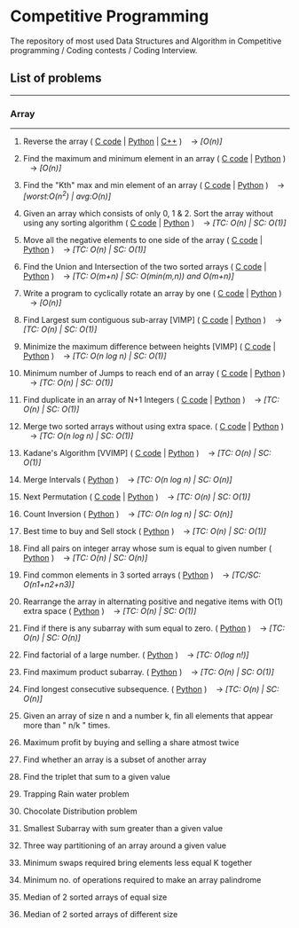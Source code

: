 # Competitive Programming
The repository of most used Data Structures and Algorithm in Competitive programming / Coding contests / Coding Interview.

## List of problems
----
### **Array**
----
1. Reverse the array 
(
    [C code](https://github.com/suvambasak/cp/blob/main/array/c/1_reverse_of_array.c) | 
    [Python](https://github.com/suvambasak/cp/blob/main/array/python3/1_reverse_of_array.py) | 
    [C++](https://github.com/suvambasak/cp/blob/main/array/cpp/Reverse_an_Array.cpp)
)
&nbsp;&nbsp;&nbsp;&#8594; _[O(n)]_

2. Find the maximum and minimum element in an array 
(
    [C code](https://github.com/suvambasak/cp/blob/main/array/c/2_min_max_of_array.c) | 
    [Python](https://github.com/suvambasak/cp/blob/main/array/python3/2_min_max_of_array.py)
)
&nbsp;&nbsp;&nbsp;&#8594; _[O(n)]_

3. Find the "Kth" max and min element of an array 
(
    [C code](https://github.com/suvambasak/cp/blob/main/array/c/3_kth_min_max.c) |
    [Python](https://github.com/suvambasak/cp/blob/main/array/python3/3_kth_min_max.py)
) 
&nbsp;&nbsp;&nbsp;&#8594; _[worst:O(n<sup>2</sup>) | avg:O(n)]_

4. Given an array which consists of only 0, 1 & 2. Sort the array without using any sorting algorithm
(
    [C code](https://github.com/suvambasak/cp/blob/main/array/c/4_sort_012.c) |
    [Python](https://github.com/suvambasak/cp/blob/main/array/python3/4_sort_012.py)
)
&nbsp;&nbsp;&nbsp;&#8594; _[TC: O(n) | SC: O(1)]_

5. Move all the negative elements to one side of the array 
(
    [C code](https://github.com/suvambasak/cp/blob/main/array/c/5_move_all_negative_elements.c) | 
    [Python](https://github.com/suvambasak/cp/blob/main/array/python3/5_move_all_negative_elements.py)
)
&nbsp;&nbsp;&nbsp;&#8594; _[TC: O(n) | SC: O(1)]_

6. Find the Union and Intersection of the two sorted arrays 
(
    [C code](https://github.com/suvambasak/cp/blob/main/array/c/6_union_intersection.c) | 
    [Python](https://github.com/suvambasak/cp/blob/main/array/python3/6_union_intersection.py)
)
&nbsp;&nbsp;&nbsp;&#8594; _[TC: O(m+n) | SC: O(min(m,n)) and O(m+n)]_

7. Write a program to cyclically rotate an array by one 
(
    [C code](https://github.com/suvambasak/cp/blob/main/array/c/7_rotate.c) | 
    [Python](https://github.com/suvambasak/cp/blob/main/array/python3/7_rotate.py)
) 
&nbsp;&nbsp;&nbsp;&#8594; _[O(n)]_

8. Find Largest sum contiguous sub-array [VIMP]
(
    [C code](https://github.com/suvambasak/cp/blob/main/array/c/8_max_sum_contiguous_sub_array.c) | 
    [Python](https://github.com/suvambasak/cp/blob/main/array/python3/8_max_sum_contiguous_sub_array.py)
) 
&nbsp;&nbsp;&nbsp;&#8594; _[TC: O(n) | SC: O(1)]_

9. Minimize the maximum difference between heights [VIMP]
(
    [C code](https://github.com/suvambasak/cp/blob/main/array/c/9_minimize_maximum_difference.c) | 
    [Python](https://github.com/suvambasak/cp/blob/main/array/python3/9_minimize_maximum_difference.py)
) 
&nbsp;&nbsp;&nbsp;&#8594; _[TC: O(n log n) | SC: O(1)]_

10. Minimum number of Jumps to reach end of an array
(
    [C code](https://github.com/suvambasak/cp/blob/main/array/c/10_minimum_num_of_jumps.c) |
    [Python](https://github.com/suvambasak/cp/blob/main/array/python3/10_minimum_num_of_jumps.py)
) 
&nbsp;&nbsp;&nbsp;&#8594; _[TC: O(n) | SC: O(1)]_

11. Find duplicate in an array of N+1 Integers
(
    [C code](https://github.com/suvambasak/cp/blob/main/array/c/11_find_duplicate.c) |
    [Python](https://github.com/suvambasak/cp/blob/main/array/python3/11_find_duplicate.py)
) 
&nbsp;&nbsp;&nbsp;&#8594; _[TC: O(n) | SC: O(1)]_

12. Merge two sorted arrays without using extra space.
(
    [C code](https://github.com/suvambasak/cp/blob/main/array/c/12_merge_without_extra_space.c) |
    [Python](https://github.com/suvambasak/cp/blob/main/array/python3/12_merge_without_extra_space.py)
) 
&nbsp;&nbsp;&nbsp;&#8594; _[TC: O(n log n) | SC: O(1)]_

13. Kadane's Algorithm [VVIMP]
(
    [C code](https://github.com/suvambasak/cp/blob/main/array/c/13_kadanes_algorithm.c) | 
    [Python](https://github.com/suvambasak/cp/blob/main/array/python3/13_kadanes_algorithm.py)
)
&nbsp;&nbsp;&nbsp;&#8594; _[TC: O(n) | SC: O(1)]_

14. Merge Intervals
(
    [Python](https://github.com/suvambasak/cp/blob/main/array/python3/14_merge_intervals.py)
)
&nbsp;&nbsp;&nbsp;&#8594; _[TC: O(n log n) | SC: O(n)]_

15. Next Permutation
(
    [C code](https://github.com/suvambasak/cp/blob/main/array/c/15_next_permutation.c) |
    [Python](https://github.com/suvambasak/cp/blob/main/array/python3/15_next_permutation.py)
)
&nbsp;&nbsp;&nbsp;&#8594; _[TC: O(n) | SC: O(1)]_

16. Count Inversion
(
    [Python](https://github.com/suvambasak/cp/blob/main/array/python3/16_count_inversion.py)
)
&nbsp;&nbsp;&nbsp;&#8594; _[TC: O(n log n) | SC: O(n)]_

17. Best time to buy and Sell stock
(
    [Python](https://github.com/suvambasak/cp/blob/main/array/python3/17_buy_Sell_stock.py)
)
&nbsp;&nbsp;&nbsp;&#8594; _[TC: O(n) | SC: O(1)]_

18. Find all pairs on integer array whose sum is equal to given number
(
    [Python](https://github.com/suvambasak/cp/blob/main/array/python3/18_pair_num_equal_input_sum.py)
)
&nbsp;&nbsp;&nbsp;&#8594; _[TC: O(n) | SC: O(n)]_

19. Find common elements in 3 sorted arrays
(
    [Python](https://github.com/suvambasak/cp/blob/main/array/python3/19_common_elements_three_sorted_array.py)
)
&nbsp;&nbsp;&nbsp;&#8594; _[TC/SC: O(n1+n2+n3)]_

20. Rearrange the array in alternating positive and negative items with O(1) extra space
(
    [Python](https://github.com/suvambasak/cp/blob/main/array/python3/20_alternating_positive_negative.py)
)
&nbsp;&nbsp;&nbsp;&#8594; _[TC: O(n) | SC: O(1)]_

21. Find if there is any subarray with sum equal to zero.
(
    [Python](https://github.com/suvambasak/cp/blob/main/array/python3/21_subarray_with_sum_zero.py)
)
&nbsp;&nbsp;&nbsp;&#8594; _[TC: O(n) | SC: O(n)]_

22. Find factorial of a large number.
(
    [Python](https://github.com/suvambasak/cp/blob/main/array/python3/22_factorial_large_num.py)
)
&nbsp;&nbsp;&nbsp;&#8594; _[TC: O(log n!)]_

23. Find maximum product subarray.
(
    [Python](https://github.com/suvambasak/cp/blob/main/array/python3/23_max_product_subarray.py)
)
&nbsp;&nbsp;&nbsp;&#8594; _[TC: O(n) | SC: O(1)]_

24. Find longest consecutive subsequence.
(
    [Python](https://github.com/suvambasak/cp/blob/main/array/python3/24_longest_consecutive_sequence.py)
)
&nbsp;&nbsp;&nbsp;&#8594; _[TC: O(n) | SC: O(n)]_

25. Given an array of size n and a number k, fin all elements that appear more than " n/k " times.

26. Maximum profit by buying and selling a share atmost twice

27. Find whether an array is a subset of another array

28. Find the triplet that sum to a given value

29. Trapping Rain water problem

30. Chocolate Distribution problem

31. Smallest Subarray with sum greater than a given value

32. Three way partitioning of an array around a given value

33. Minimum swaps required bring elements less equal K together

34. Minimum no. of operations required to make an array palindrome

35. Median of 2 sorted arrays of equal size

36. Median of 2 sorted arrays of different size